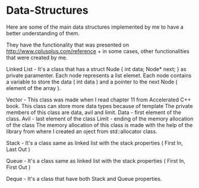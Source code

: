 # Data-Structures
Here are some of the main data structures implemented by me to have a better understanding of them.

They have the functionality that was presented on http://www.cplusplus.com/reference + in some cases, other functionalities that were 
created by me.

Linked List - It's a class that has a struct Nude { int data; Node* next; } as private paramenter. Each node represents a list elemet.
                    Each node contains a variable to store the data ( int data ) and a pointer to the next Node ( element of the array ).

Vector  - This class was made when I read chapter 11 from Accelerated C++ book. This class can store more data types because of template <class T>
                   The private members of this class are data, avil and limit. 
                   Data - first element of the class.
                   Avil - last element of the class
                   Limit - ending of the memory allocation of the class 
                   The memory allocation of this class is made with the help of the library <memory> from where I created an oject from 
                      std::allocator class. 

Stack - It's a class same as linked list with the stack properties ( First In, Last Out )

Queue - It's a class same as linked list with the stack properties ( First In, First Out )

Deque - It's a class that have both Stack and Queue properties.

